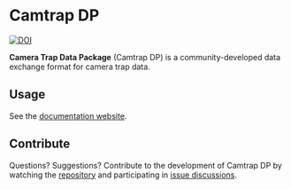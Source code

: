 # Camtrap DP

[![DOI](https://zenodo.org/badge/DOI/10.5281/zenodo.10068759.svg)](https://doi.org/10.5281/zenodo.10068759)

**Camera Trap Data Package** (Camtrap DP) is a community-developed data exchange format for camera trap data.

## Usage

See the [documentation website](https://camtrap-dp.tdwg.org).

## Contribute

Questions? Suggestions? Contribute to the development of Camtrap DP by watching the [repository](https://github.com/tdwg/camtrap-dp) and participating in [issue discussions](https://github.com/tdwg/camtrap-dp/issues).
